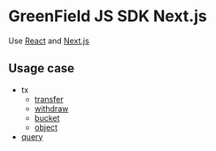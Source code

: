 # GreenField JS SDK Next.js

Use [React](https://react.dev/) and [Next.js](https://nextjs.org/)

## Usage case

* tx
  * [transfer](./src/components/transfer/index.tsx)
  * [withdraw](./src/components/withdraw/index.tsx)
  * [bucket](./src/components/bucket/index.tsx)
  * [object](./src/components/object/index.tsx)
* [query](./src/components/withdraw/query.tsx)
